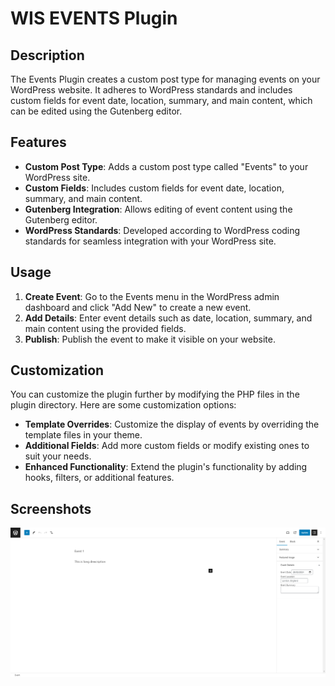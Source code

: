 # WIS EVENTS Plugin

## Description

The Events Plugin creates a custom post type for managing events on your WordPress website. It adheres to WordPress standards and includes custom fields for event date, location, summary, and main content, which can be edited using the Gutenberg editor.

## Features

- **Custom Post Type**: Adds a custom post type called "Events" to your WordPress site.
- **Custom Fields**: Includes custom fields for event date, location, summary, and main content.
- **Gutenberg Integration**: Allows editing of event content using the Gutenberg editor.
- **WordPress Standards**: Developed according to WordPress coding standards for seamless integration with your WordPress site.

## Usage

1. **Create Event**: Go to the Events menu in the WordPress admin dashboard and click "Add New" to create a new event.
2. **Add Details**: Enter event details such as date, location, summary, and main content using the provided fields.
3. **Publish**: Publish the event to make it visible on your website.

## Customization

You can customize the plugin further by modifying the PHP files in the plugin directory. Here are some customization options:

- **Template Overrides**: Customize the display of events by overriding the template files in your theme.
- **Additional Fields**: Add more custom fields or modify existing ones to suit your needs.
- **Enhanced Functionality**: Extend the plugin's functionality by adding hooks, filters, or additional features.

## Screenshots

![Event Plugin Screenshot](https://github.com/awwm/wp-dev-test/blob/master/screenshots/edit-events.png)